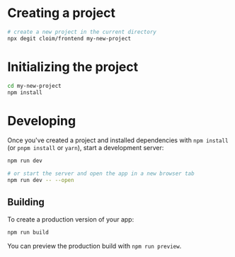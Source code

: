 # Creating a project
```bash
# create a new project in the current directory
npx degit cloim/frontend my-new-project
```

# Initializing the project
```bash
cd my-new-project
npm install
```

# Developing
Once you've created a project and installed dependencies with `npm install` (or `pnpm install` or `yarn`), start a development server:
```bash
npm run dev

# or start the server and open the app in a new browser tab
npm run dev -- --open
```

## Building
To create a production version of your app:
```bash
npm run build
```

You can preview the production build with `npm run preview`.
